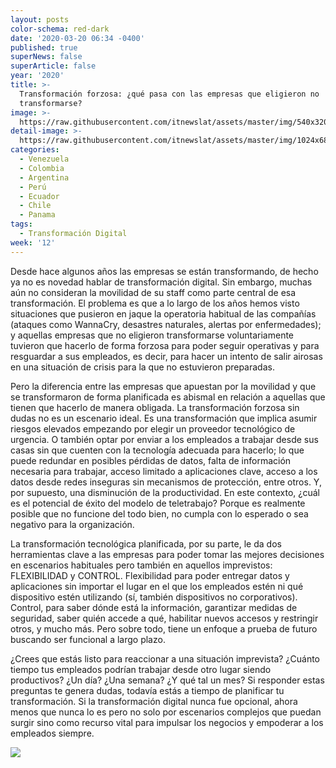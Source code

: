 ```yaml
---
layout: posts
color-schema: red-dark
date: '2020-03-20 06:34 -0400'
published: true
superNews: false
superArticle: false
year: '2020'
title: >-
  Transformación forzosa: ¿qué pasa con las empresas que eligieron no
  transformarse?
image: >-
  https://raw.githubusercontent.com/itnewslat/assets/master/img/540x320/Juan-Pablo-Jimenez-p.jpg
detail-image: >-
  https://raw.githubusercontent.com/itnewslat/assets/master/img/1024x680/Juan-Pablo-Jimenez-g.jpg
categories:
  - Venezuela
  - Colombia
  - Argentina
  - Perú
  - Ecuador
  - Chile
  - Panama
tags:
  - Transformación Digital
week: '12'
---
```

Desde hace algunos años las empresas se están transformando, de hecho ya no es novedad hablar de transformación digital. Sin embargo, muchas aún no consideran la movilidad de su staff como parte central de esa transformación. El problema es que a lo largo de los años hemos visto situaciones que pusieron en jaque la operatoria habitual de las compañías (ataques como WannaCry, desastres naturales, alertas por enfermedades); y aquellas empresas que no eligieron transformarse voluntariamente tuvieron que hacerlo de forma forzosa para poder seguir operativas y para resguardar a sus empleados, es decir, para hacer un intento de salir airosas en una situación de crisis para la que no estuvieron preparadas. 

Pero la diferencia entre las empresas que apuestan por la movilidad y que se transformaron de forma planificada es abismal en relación a aquellas que tienen que hacerlo de manera obligada. La transformación forzosa sin dudas no es un escenario ideal. Es una transformación que implica asumir riesgos elevados empezando por elegir un proveedor tecnológico de urgencia. O también optar por enviar a los empleados a trabajar desde sus casas sin que cuenten con la tecnología adecuada para hacerlo; lo que puede redundar en posibles pérdidas de datos, falta de información necesaria para trabajar, acceso limitado a aplicaciones clave, acceso a los datos desde redes inseguras sin mecanismos de protección, entre otros. Y, por supuesto, una disminución de la productividad. En este contexto, ¿cuál es el potencial de éxito del modelo de teletrabajo? Porque es realmente posible que no funcione del todo bien, no cumpla con lo esperado o sea negativo para la organización. 

La transformación tecnológica planificada, por su parte, le da dos herramientas clave a las empresas para poder tomar las mejores decisiones en escenarios habituales pero también en aquellos imprevistos: FLEXIBILIDAD y CONTROL. Flexibilidad para poder entregar datos y aplicaciones sin importar el lugar en el que los empleados estén ni qué dispositivo estén utilizando (sí, también dispositivos no corporativos). Control, para saber dónde está la información, garantizar medidas de seguridad, saber quién accede a qué, habilitar nuevos accesos y restringir otros, y mucho más. Pero sobre todo, tiene un enfoque a prueba de futuro buscando ser funcional a largo plazo.

¿Crees que estás listo para reaccionar a una situación imprevista? ¿Cuánto tiempo tus empleados podrían trabajar desde otro lugar siendo productivos? ¿Un día? ¿Una semana? ¿Y qué tal un mes? Si responder estas preguntas te genera dudas, todavía estás a tiempo de planificar tu transformación. Si la transformación digital nunca fue opcional, ahora menos que nunca lo es pero no solo por escenarios complejos que puedan surgir sino como recurso vital para impulsar los negocios y empoderar a los empleados siempre. 

<img src="https://tracker.metricool.com/c3po.jpg?hash=56f88a41e39ab42c063cc51676587a04"/>